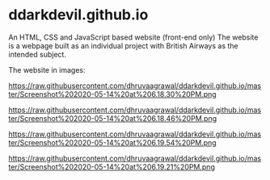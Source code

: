 # ddarkdevil.github.io
An HTML, CSS and JavaScript based website (front-end only)
The website is a webpage built as an individual project with British Airways as the intended subject.

The website in images:

https://raw.githubusercontent.com/dhruvaagrawal/ddarkdevil.github.io/master/Screenshot%202020-05-14%20at%206.18.30%20PM.png

https://raw.githubusercontent.com/dhruvaagrawal/ddarkdevil.github.io/master/Screenshot%202020-05-14%20at%206.18.46%20PM.png

https://raw.githubusercontent.com/dhruvaagrawal/ddarkdevil.github.io/master/Screenshot%202020-05-14%20at%206.19.54%20PM.png

https://raw.githubusercontent.com/dhruvaagrawal/ddarkdevil.github.io/master/Screenshot%202020-05-14%20at%206.19.21%20PM.png
